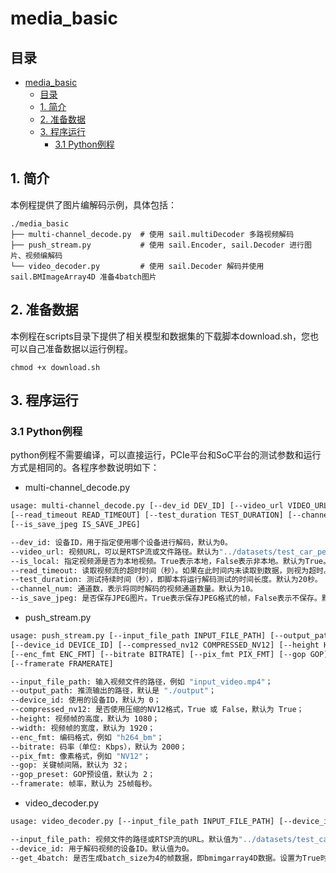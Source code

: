 # media_basic 

## 目录
- [media\_basic](#media_basic)
  - [目录](#目录)
  - [1. 简介](#1-简介)
  - [2. 准备数据](#2-准备数据)
  - [3. 程序运行](#3-程序运行)
    - [3.1 Python例程](#31-python例程)


## 1. 简介
本例程提供了图片编解码示例，具体包括：
```
./media_basic
├── multi-channel_decode.py  # 使用 sail.multiDecoder 多路视频解码
├── push_stream.py           # 使用 sail.Encoder, sail.Decoder 进行图片、视频编解码
└── video_decoder.py         # 使用 sail.Decoder 解码并使用 sail.BMImageArray4D 准备4batch图片
```

## 2. 准备数据
本例程在scripts目录下提供了相关模型和数据集的下载脚本download.sh，您也可以自己准备数据以运行例程。
```
chmod +x download.sh
```
## 3. 程序运行

### 3.1 Python例程

python例程不需要编译，可以直接运行，PCIe平台和SoC平台的测试参数和运行方式是相同的。各程序参数说明如下：

-  multi-channel_decode.py
```bash
usage: multi-channel_decode.py [--dev_id DEV_ID] [--video_url VIDEO_URL] [--is_local IS_LOCAL] \
[--read_timeout READ_TIMEOUT] [--test_duration TEST_DURATION] [--channel_num CHANNEL_NUM] \
[--is_save_jpeg IS_SAVE_JPEG]

--dev_id: 设备ID，用于指定使用哪个设备进行解码，默认为0。
--video_url: 视频URL，可以是RTSP流或文件路径。默认为"../datasets/test_car_person_1080P.mp4"。
--is_local: 指定视频源是否为本地视频。True表示本地，False表示非本地。默认为True。
--read_timeout: 读取视频流的超时时间（秒）。如果在此时间内未读取到数据，则视为超时。默认为5秒。
--test_duration: 测试持续时间（秒），即脚本将运行解码测试的时间长度。默认为20秒。
--channel_num: 通道数，表示将同时解码的视频通道数量。默认为10。
--is_save_jpeg: 是否保存JPEG图片。True表示保存JPEG格式的帧，False表示不保存。默认为True。

```

-  push_stream.py
```bash
usage: push_stream.py [--input_file_path INPUT_FILE_PATH] [--output_path OUTPUT_PATH] \
[--device_id DEVICE_ID] [--compressed_nv12 COMPRESSED_NV12] [--height HEIGHT] [--width WIDTH] \
[--enc_fmt ENC_FMT] [--bitrate BITRATE] [--pix_fmt PIX_FMT] [--gop GOP] [--gop_preset GOP_PRESET] \
[--framerate FRAMERATE]

--input_file_path: 输入视频文件的路径，例如 "input_video.mp4"；
--output_path: 推流输出的路径，默认是 "./output"；
--device_id: 使用的设备ID，默认为 0；
--compressed_nv12: 是否使用压缩的NV12格式，True 或 False，默认为 True；
--height: 视频帧的高度，默认为 1080；
--width: 视频帧的宽度，默认为 1920；
--enc_fmt: 编码格式，例如 "h264_bm"；
--bitrate: 码率（单位: Kbps），默认为 2000；
--pix_fmt: 像素格式，例如 "NV12"；
--gop: 关键帧间隔，默认为 32；
--gop_preset: GOP预设值，默认为 2；
--framerate: 帧率，默认为 25帧每秒。

```


-  video_decoder.py 
```bash
usage: video_decoder.py [--input_file_path INPUT_FILE_PATH] [--device_id DEVICE_ID] [--get_4batch GET_4BATCH]

--input_file_path: 视频文件的路径或RTSP流的URL。默认值为"../datasets/test_car_person_1080P.mp4"。
--device_id: 用于解码视频的设备ID。默认值为0。
--get_4batch: 是否生成batch_size为4的帧数据，即bmimgarray4D数据。设置为True时，将进行此操作；默认为False。
```
